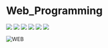 # Web_Programming

<img src="https://img.shields.io/badge/HTML5-E34F26?style=for-the-badge&logo=html5&logoColor=white"/> <img src="https://img.shields.io/badge/CSS3-1572B6?style=for-the-badge&logo=css3&logoColor=white"/> <img src="https://img.shields.io/badge/Java-FFFC00?style=for-the-badge&logo=Java&logoColor=white"/> <img src="https://img.shields.io/badge/PHP-777BB4?style=for-the-badge&logo=php&logoColor=white"/> <img src="https://img.shields.io/badge/phpmyadmin-6C78AF?style=for-the-badge&logo=phpmyadmin&logoColor=white"/> <img src="https://img.shields.io/badge/Xampp-F37623?style=for-the-badge&logo=xampp&logoColor=white"/>

![WEB](https://website-dev.hn.ss.bfcplatform.vn/L6f2ubj4thhzjhy_Xq1_S7_L_Fdo_G3_Yw5ye_Dgrel_JW_Hh2_TP_Wf_G_Gz_1fa24002e5.png)
